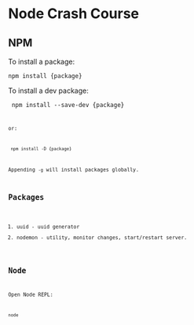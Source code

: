 # Node Crash Course

## NPM

To install a package:

<code>npm install {package}</code>

To install a dev package:

<code> npm install --save-dev {package}<code>

or:

<code> npm install -D {package}</code>

Appending <code>-g</code> will install packages globally.

## Packages

1. uuid - uuid generator
2. nodemon - utility, monitor changes, start/restart server.


## Node

Open Node REPL:

<code>node</code>